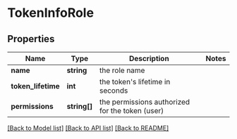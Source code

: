 # TokenInfoRole

## Properties
Name | Type | Description | Notes
------------ | ------------- | ------------- | -------------
**name** | **string** | the role name | 
**token_lifetime** | **int** | the token&#39;s lifetime in seconds | 
**permissions** | **string[]** | the permissions authorized for the token (user) | 

[[Back to Model list]](../README.md#documentation-for-models) [[Back to API list]](../README.md#documentation-for-api-endpoints) [[Back to README]](../README.md)


